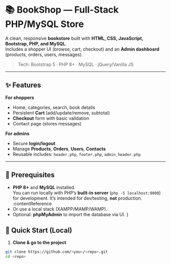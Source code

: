 # 📚 BookShop — Full-Stack PHP/MySQL Store

A clean, responsive **bookstore** built with **HTML, CSS, JavaScript, Bootstrap, PHP, and MySQL**.  
Includes a shopper UI (browse, cart, checkout) and an **Admin dashboard** (products, orders, users, messages).

> Tech: Bootstrap 5 · PHP 8+ · MySQL · jQuery/Vanilla JS

---

## ✨ Features

**For shoppers**
- Home, categories, search, book details
- Persistent **Cart** (add/update/remove, subtotal)
- **Checkout** form with basic validation
- Contact page (stores messages)

**For admins**
- Secure **login/logout**
- Manage **Products**, **Orders**, **Users**, **Contacts**
- Reusable includes: `header.php`, `footer.php`, `admin_header.php`
---

## 🧰 Prerequisites

- **PHP 8+** and **MySQL** installed.  
  You can run locally with PHP’s **built-in server** (`php -S localhost:8000`) for development. It’s intended for dev/testing, **not** production. :contentReference
- Or use a local stack (XAMPP/MAMP/WAMP).  
- Optional: **phpMyAdmin** to import the database via UI. }

## 🚀 Quick Start (Local)

1) **Clone & go to the project**
```bash
git clone https://github.com/<you>/<repo>.git
cd <repo>
